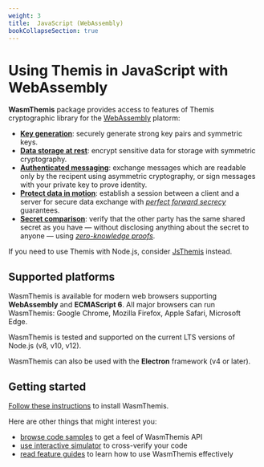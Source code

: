 ```yaml
---
weight: 3
title:  JavaScript (WebAssembly)
bookCollapseSection: true
---
```


# Using Themis in JavaScript with WebAssembly

**WasmThemis** package provides access to features of Themis cryptographic library
for the [WebAssembly](https://webassembly.org/) platorm:

- **[Key generation](features/#key-generation)**:
  securely generate strong key pairs and symmetric keys.
- **[Data storage at rest](features/#secure-cell)**:
  encrypt sensitive data for storage with symmetric cryptography.
- **[Authenticated messaging](features/#secure-message)**:
  exchange messages which are readable only by the recipent using asymmetric cryptography,
  or sign messages with your private key to prove identity.
- **[Protect data in motion](features/#secure-session)**:
  establish a session between a client and a server for secure data exchange
  with _[perfect forward secrecy](https://en.wikipedia.org/wiki/Forward_secrecy)_ guarantees.
- **[Secret comparison](features/#secure-comparator)**:
  verify that the other party has the same shared secret as you have —
  without disclosing anything about the secret to anyone —
  using _[zero-knowledge proofs](https://en.wikipedia.org/wiki/Zero-knowledge_proof)_.

If you need to use Themis with Node.js, consider [JsThemis](../nodejs/) instead.

## Supported platforms

WasmThemis is available for modern web browsers supporting **WebAssembly** and **ECMAScript 6**.
All major browsers can run WasmThemis:
Google Chrome, Mozilla Firefox, Apple Safari, Microsoft Edge.

WasmThemis is tested and supported on the current LTS versions of Node.js
(v8, v10, v12).

WasmThemis can also be used with the **Electron** framework (v4 or later).

## Getting started

[Follow these instructions](installation/) to install WasmThemis.

Here are other things that might interest you:

<!-- API references when they are done -->
- [browse code samples](examples/) to get a feel of WasmThemis API
- [use interactive simulator](/docs/themis/debugging/themis-server/) to cross-verify your code
- [read feature guides](features/) to learn how to use WasmThemis effectively
